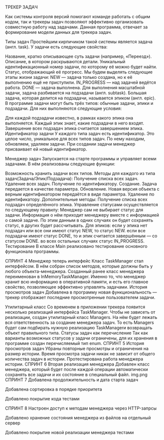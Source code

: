 ТРЕКЕР ЗАДАЧ

Как системы контроля версий помогают команде работать с общим кодом, так и трекеры задач позволяют эффективно организовать совместную работу над задачами. Данная программа, отвечает за формирование модели данных для трекера задач.


Типы задач
Простейшим кирпичиком такой системы является задача (англ. task). У задачи есть следующие свойства:

Название, кратко описывающее суть задачи (например, «Переезд»).
Описание, в котором раскрываются детали.
Уникальный идентификационный номер задачи, по которому её можно будет найти.
Статус, отображающий её прогресс. Мы будем выделять следующие этапы жизни задачи:
NEW — задача только создана, но к её выполнению ещё не приступили.
IN_PROGRESS — над задачей ведётся работа.
DONE — задача выполнена.
Для выполнения масштабной задачи, задача разбивается на подзадачи (англ. subtask). Большая задача, которая делится на подзадачи, называется эпиком (англ. epic). В программе задачи могут быть трёх типов: обычные задачи, эпики и подзадачи. Для них выполняются следующие условия:

Для каждой подзадачи известно, в рамках какого эпика она выполняется.
Каждый эпик знает, какие подзадачи в него входят.
Завершение всех подзадач эпика считается завершением эпика.
Идентификатор задачи
У каждого типа задач есть идентификатор. Это целое число, уникальное для всех типов задач. По нему находим, обновляем, удаляем задачи. При создании задачи менеджер присваивает ей новый идентификатор.

Менеджер задач
Запускается на старте программы и управляет всеми задачами. В нём реализованы следующие функции:

Возможность хранить задачи всех типов.
Методы для каждого из типа задач(Задача/Эпик/Подзадача):
Получение списка всех задач.
Удаление всех задач.
Получение по идентификатору.
Создание. Задача передается в качестве параметра.
Обновление. Новая версия объекта с верным идентификатором передаётся в виде параметра.
Удаление по идентификатору.
Дополнительные методы:
Получение списка всех подзадач определённого эпика.
Управление статусами осуществляется по следующему правилу:
Менеджер сам не выбирает статус для задачи. Информация о нём приходит менеджеру вместе с информацией о самой задаче. По этим данным в одних случаях он будет сохранять статус, в других будет рассчитывать.
Для эпиков:
если у эпика нет подзадач или все они имеют статус NEW, то статус NEW.
если все подзадачи имеют статус DONE, то и эпик считается завершённым — со статусом DONE.
во всех остальных случаях статус IN_PROGRESS.
Тестирование
В классе Main реализовано тестирование основного функционала программы.

СПРИНТ 4
Менеджер теперь интерфейс
Класс TaskManager стал интерфейсом. В нём собран список методов, которые должны быть у любого объекта-менеджера.
Созданный ранее класс менеджера переименован в InMemoryTaskManager. Именно то, что менеджер хранит всю информацию в оперативной памяти, и есть его главное свойство, позволяющее эффективно управлять задачами.
История просмотров задач
Добавлена в программу новая функциональность — трекер отображает последние просмотренные пользователем задачи.


Утилитарный класс
Со временем в приложении трекера появится несколько реализаций интерфейса TaskManager. Чтобы не зависеть от реализации, создан утилитарный класс Managers. На нём будет лежать вся ответственность за создание менеджера задач. То есть Managers будет сам подбирать нужную реализацию TaskManagerи возвращать объект правильного типа.
Статусы задач как перечисление
Так как варианты возможных статусов у задачи ограничены, для их хранения в программе создан перечисляемый тип enum.
СПРИНТ 5
История просмотров задач
Убраны повторные просмотры и ограничения на размер истории.
Время просмотра задачи никак не зависит от общего количества задач в истории.
Протестирована работа менеджера истории.
СПРИНТ 6
Вторая реализация менеджера
Добавлен класс менеджера, который будет после каждой операции автоматически сохранять все задачи и их состояние в специальный файл. img.png
СПРИНТ 7
Добавлена продолжительность и дата старта задач

Добавлена сортировка в порядке приоритета

Добавлено покрытие кода тестами

СПРИНТ 8
Настроен доступ к методам менеджера через HTTP-запрсы

Добавлено хранение состояния менеджера из файлов на отдельный сервер

Добавлено покрытие новой реализации менеджера тестами
